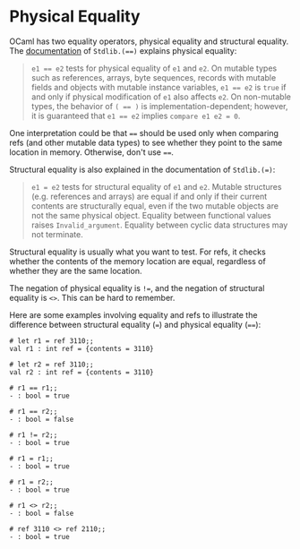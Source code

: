 # Physical Equality

OCaml has two equality operators, physical equality and structural 
equality.  The [documentation][stdlib] of `Stdlib.(==)` explains physical equality:

> `e1 == e2` tests for physical equality of `e1` and `e2`. On mutable types such as 
> references, arrays, byte sequences, records with mutable fields and objects with 
> mutable instance variables, `e1 == e2` is `true` if and only if physical modification 
> of `e1` also affects `e2`. On non-mutable types, the behavior of `( == )` is 
> implementation-dependent; however, it is guaranteed that `e1 == e2` implies 
> `compare e1 e2 = 0`.

[stdlib]: https://ocaml.org/api/Stdlib.html

One interpretation could be that `==` should be used only when comparing refs
(and other mutable data types) to see whether they point to the same location in 
memory.  Otherwise, don't use `==`.

Structural equality is also explained in the documentation of `Stdlib.(=)`:

> `e1 = e2` tests for structural equality of `e1` and `e2`. Mutable structures 
> (e.g. references and arrays) are equal if and only if their current contents 
> are structurally equal, even if the two mutable objects are not the same 
> physical object. Equality between functional values raises `Invalid_argument`. 
> Equality between cyclic data structures may not terminate.

Structural equality is usually what you want to test.  For refs, it checks whether
the contents of the memory location are equal, regardless of whether they are the
same location.

The negation of physical equality is `!=`, and the negation of structural
equality is `<>`.  This can be hard to remember.

Here are some examples involving equality and refs to illustrate the difference
between structural equality (`=`) and physical equality (`==`):
```
# let r1 = ref 3110;;
val r1 : int ref = {contents = 3110}

# let r2 = ref 3110;;
val r2 : int ref = {contents = 3110}

# r1 == r1;;
- : bool = true

# r1 == r2;;
- : bool = false

# r1 != r2;;
- : bool = true

# r1 = r1;;
- : bool = true

# r1 = r2;;
- : bool = true

# r1 <> r2;;
- : bool = false

# ref 3110 <> ref 2110;;
- : bool = true
```
